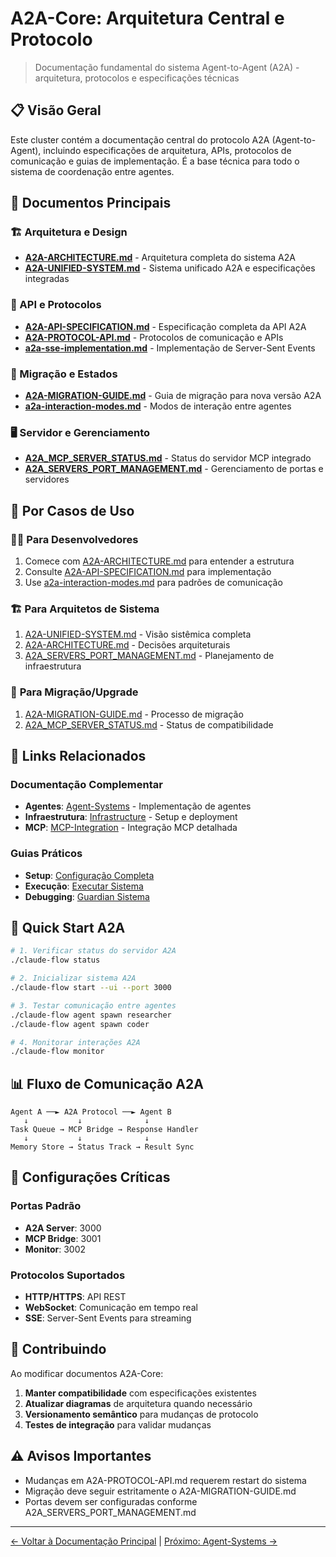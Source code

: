 # A2A-Core: Arquitetura Central e Protocolo

> Documentação fundamental do sistema Agent-to-Agent (A2A) - arquitetura, protocolos e especificações técnicas

## 📋 Visão Geral

Este cluster contém a documentação central do protocolo A2A (Agent-to-Agent), incluindo especificações de arquitetura, APIs, protocolos de comunicação e guias de implementação. É a base técnica para todo o sistema de coordenação entre agentes.

## 📁 Documentos Principais

### 🏗️ Arquitetura e Design
- **[A2A-ARCHITECTURE.md](./A2A-ARCHITECTURE.md)** - Arquitetura completa do sistema A2A
- **[A2A-UNIFIED-SYSTEM.md](./A2A-UNIFIED-SYSTEM.md)** - Sistema unificado A2A e especificações integradas

### 📡 API e Protocolos
- **[A2A-API-SPECIFICATION.md](./A2A-API-SPECIFICATION.md)** - Especificação completa da API A2A
- **[A2A-PROTOCOL-API.md](./A2A-PROTOCOL-API.md)** - Protocolos de comunicação e APIs
- **[a2a-sse-implementation.md](./a2a-sse-implementation.md)** - Implementação de Server-Sent Events

### 🔄 Migração e Estados
- **[A2A-MIGRATION-GUIDE.md](./A2A-MIGRATION-GUIDE.md)** - Guia de migração para nova versão A2A
- **[a2a-interaction-modes.md](./a2a-interaction-modes.md)** - Modos de interação entre agentes

### 🖥️ Servidor e Gerenciamento
- **[A2A_MCP_SERVER_STATUS.md](./A2A_MCP_SERVER_STATUS.md)** - Status do servidor MCP integrado
- **[A2A_SERVERS_PORT_MANAGEMENT.md](./A2A_SERVERS_PORT_MANAGEMENT.md)** - Gerenciamento de portas e servidores

## 🎯 Por Casos de Uso

### 👩‍💻 **Para Desenvolvedores**
1. Comece com [A2A-ARCHITECTURE.md](./A2A-ARCHITECTURE.md) para entender a estrutura
2. Consulte [A2A-API-SPECIFICATION.md](./A2A-API-SPECIFICATION.md) para implementação
3. Use [a2a-interaction-modes.md](./a2a-interaction-modes.md) para padrões de comunicação

### 🏗️ **Para Arquitetos de Sistema**
1. [A2A-UNIFIED-SYSTEM.md](./A2A-UNIFIED-SYSTEM.md) - Visão sistêmica completa
2. [A2A-ARCHITECTURE.md](./A2A-ARCHITECTURE.md) - Decisões arquiteturais
3. [A2A_SERVERS_PORT_MANAGEMENT.md](./A2A_SERVERS_PORT_MANAGEMENT.md) - Planejamento de infraestrutura

### 🔄 **Para Migração/Upgrade**
1. [A2A-MIGRATION-GUIDE.md](./A2A-MIGRATION-GUIDE.md) - Processo de migração
2. [A2A_MCP_SERVER_STATUS.md](./A2A_MCP_SERVER_STATUS.md) - Status de compatibilidade

## 🔗 Links Relacionados

### Documentação Complementar
- **Agentes**: [Agent-Systems](../Agent-Systems/) - Implementação de agentes
- **Infraestrutura**: [Infrastructure](../Infrastructure/) - Setup e deployment
- **MCP**: [MCP-Integration](../MCP-Integration/) - Integração MCP detalhada

### Guias Práticos
- **Setup**: [Configuração Completa](../Guides-Tutorials/CONFIGURACAO_COMPLETA.md)
- **Execução**: [Executar Sistema](../Guides-Tutorials/EXECUTAR_SISTEMA.md)
- **Debugging**: [Guardian Sistema](../Agent-Systems/GUARDIAN-SISTEMA-COMPLETO.md)

## 🚀 Quick Start A2A

```bash
# 1. Verificar status do servidor A2A
./claude-flow status

# 2. Inicializar sistema A2A
./claude-flow start --ui --port 3000

# 3. Testar comunicação entre agentes
./claude-flow agent spawn researcher
./claude-flow agent spawn coder

# 4. Monitorar interações A2A
./claude-flow monitor
```

## 📊 Fluxo de Comunicação A2A

```
Agent A ──► A2A Protocol ──► Agent B
   ↓           ↓              ↓
Task Queue → MCP Bridge → Response Handler
   ↓           ↓              ↓
Memory Store → Status Track → Result Sync
```

## 🔧 Configurações Críticas

### Portas Padrão
- **A2A Server**: 3000
- **MCP Bridge**: 3001
- **Monitor**: 3002

### Protocolos Suportados
- **HTTP/HTTPS**: API REST
- **WebSocket**: Comunicação em tempo real
- **SSE**: Server-Sent Events para streaming

## 📝 Contribuindo

Ao modificar documentos A2A-Core:

1. **Manter compatibilidade** com especificações existentes
2. **Atualizar diagramas** de arquitetura quando necessário
3. **Versionamento semântico** para mudanças de protocolo
4. **Testes de integração** para validar mudanças

## ⚠️ Avisos Importantes

- Mudanças em A2A-PROTOCOL-API.md requerem restart do sistema
- Migração deve seguir estritamente o A2A-MIGRATION-GUIDE.md
- Portas devem ser configuradas conforme A2A_SERVERS_PORT_MANAGEMENT.md

---

[← Voltar à Documentação Principal](../README.md) | [Próximo: Agent-Systems →](../Agent-Systems/README.md)